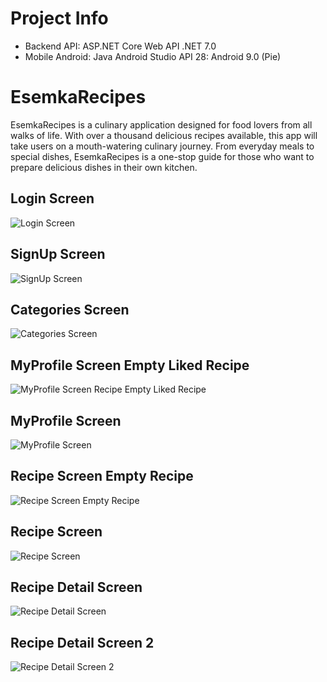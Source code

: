 # Project Info
* Backend API: ASP.NET Core Web API .NET 7.0
* Mobile Android: Java Android Studio API 28: Android 9.0 (Pie)

# EsemkaRecipes

EsemkaRecipes is a culinary application designed for food lovers from all walks of life. With over
a thousand delicious recipes available, this app will take users on a mouth-watering culinary
journey. From everyday meals to special dishes, EsemkaRecipes is a one-stop guide for those
who want to prepare delicious dishes in their own kitchen.


## Login Screen 
![Login Screen](https://github.com/ragiit/EsemkaRecipes/blob/master/UI/1.%20Login%20Screen.jpg)


## SignUp Screen
![SignUp Screen](https://github.com/ragiit/EsemkaRecipes/blob/master/UI/2.%20Sign%20Up%20Screen.jpg)


## Categories Screen
![Categories Screen](https://github.com/ragiit/EsemkaRecipes/blob/master/UI/3.%20Main%20Screen%20-%20Categories.jpg)


## MyProfile Screen Empty Liked Recipe 
![MyProfile Screen Recipe Empty Liked Recipe](https://github.com/ragiit/EsemkaRecipes/blob/master/UI/4.%20Main%20Screen%20-%20My%20Profile%20-%20Empty%20Like%20Recipe.jpg)


## MyProfile Screen 
![MyProfile Screen](https://github.com/ragiit/EsemkaRecipes/blob/master/UI/5.%20Main%20Screen%20-%20My%20Profile.jpg)


## Recipe Screen Empty Recipe 
![Recipe Screen Empty Recipe](https://github.com/ragiit/EsemkaRecipes/blob/master/UI/6.%20Empty%20Recipe%20Screen.jpg)


## Recipe Screen
![Recipe Screen](https://github.com/ragiit/EsemkaRecipes/blob/master/UI/7.%20Recipe%20Screen.jpg)



## Recipe Detail Screen
![Recipe Detail Screen](https://github.com/ragiit/EsemkaRecipes/blob/master/UI/8.%20Recipe%20Detail%20Screen.jpg)



## Recipe Detail Screen 2
![Recipe Detail Screen 2](https://github.com/ragiit/EsemkaRecipes/blob/master/UI/9.%20Recipe%20Detail%20Screen%202.jpg)
